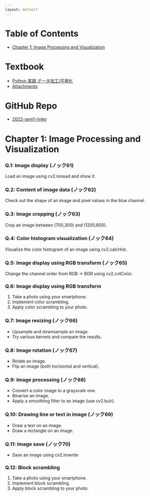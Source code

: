 ```yaml
---
layout: default
---
```

# Table of Contents
* [Chapter 1: Image Processing and Visualization](#chapter-1-image-processing-and-visualization )

# Textbook 
* [Python 実践 データ加工/可視化](https://www.shuwasystem.co.jp/book/9784798064390.html)
* [Attachments](https://www.shuwasystem.co.jp/support/7980html/6439.html)

# GitHub Repo
* [2022-sem1-rinko](https://github.com/kiyalab-tmu/2022-sem1-rinko)

# Chapter 1: Image Processing and Visualization 

### Q.1: Image display (ノック61)
Load an image using cv2.imread and show it. 
### Q.2: Content of image data (ノック62)
Check out the shape of an image and pixel values in the blue channel. 
### Q.3: Image cropping (ノック63)
Crop an image between (700,300) and (1200,800). 
### Q.4: Color histogram visualization (ノック64)
Visualize the color histogram of an image using cv2.calcHist. 
### Q.5: Image display using RGB transform (ノック65)
Change the channel order from RGB -> BGR using cv2.cvtColor. 
### Q.6: Image display using RGB transform
1. Take a photo using your smartphone.
2. Implement color scrambling.
3. Apply color scrambling to your photo.
### Q.7: Image resizing (ノック66)
* Upsample and downsample an image.
* Try various kernels and compare the results.
### Q.8: Image rotation (ノック67)
* Rotate an image.
* Flip an image (both horizontal and vertical).
### Q.9: Image processing (ノック68)
* Convert a color image to a grayscale one.
* Binarize an image.
* Apply a smoothing filter to an image (use cv2.bulr).
### Q.10: Drawing line or text in image (ノック69)
* Draw a text on an image.
* Draw a rectangle on an image.
### Q.11: Image save (ノック70)
* Save an image using cv2.imwrite
### Q.12: Block scrambling
1. Take a photo using your smartphone.
2. Implement block scrambling.
3. Apply block scrambling to your photo.
